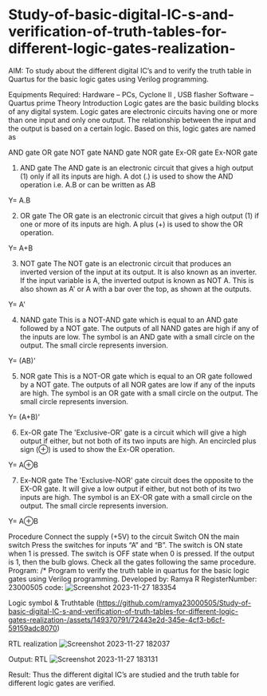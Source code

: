 # Study-of-basic-digital-IC-s-and-verification-of-truth-tables-for-different-logic-gates-realization-
 AIM:
To study about the different digital IC’s and to verify the truth table in Quartus for the basic logic gates using Verilog programming.

Equipments Required:
Hardware – PCs, Cyclone II , USB flasher
Software – Quartus prime
Theory
Introduction
Logic gates are the basic building blocks of any digital system. Logic gates are electronic circuits having one or more than one input and only one output. The relationship between the input and the output is based on a certain logic. Based on this, logic gates are named as

AND gate
OR gate
NOT gate
NAND gate
NOR gate
Ex-OR gate
Ex-NOR gate
1) AND gate
The AND gate is an electronic circuit that gives a high output (1) only if all its inputs are high. A dot (.) is used to show the AND operation i.e. A.B or can be written as AB

Y= A.B

2) OR gate
The OR gate is an electronic circuit that gives a high output (1) if one or more of its inputs are high. A plus (+) is used to show the OR operation.

Y= A+B

3) NOT gate
The NOT gate is an electronic circuit that produces an inverted version of the input at its output. It is also known as an inverter. If the input variable is A, the inverted output is known as NOT A. This is also shown as A' or A with a bar over the top, as shown at the outputs.

Y= A'

4) NAND gate
This is a NOT-AND gate which is equal to an AND gate followed by a NOT gate. The outputs of all NAND gates are high if any of the inputs are low. The symbol is an AND gate with a small circle on the output. The small circle represents inversion.

Y= (AB)’

5) NOR gate
This is a NOT-OR gate which is equal to an OR gate followed by a NOT gate. The outputs of all NOR gates are low if any of the inputs are high. The symbol is an OR gate with a small circle on the output. The small circle represents inversion.

Y= (A+B)’

6) Ex-OR gate
The 'Exclusive-OR' gate is a circuit which will give a high output if either, but not both of its two inputs are high. An encircled plus sign (⊕) is used to show the Ex-OR operation.

Y= A⊕B

7) Ex-NOR gate
The 'Exclusive-NOR' gate circuit does the opposite to the EX-OR gate. It will give a low output if either, but not both of its two inputs are high. The symbol is an EX-OR gate with a small circle on the output. The small circle represents inversion.

Y= A⊕B

Procedure
Connect the supply (+5V) to the circuit
Switch ON the main switch
Press the switches for inputs “A” and “B”. The switch is ON state when 1 is pressed. The switch is OFF state when 0 is pressed.
If the output is 1, then the bulb glows.
Check all the gates following the same procedure.
Program:
/*
Program to verify the truth table in quartus for the basic logic gates using Verilog programming.
Developed by: Ramya R
RegisterNumber: 23000505
code: ![Screenshot 2023-11-27 183354](https://github.com/ramya23000505/Study-of-basic-digital-IC-s-and-verification-of-truth-tables-for-different-logic-gates-realization-/assets/149370791/b70bd678-583f-4ffd-8aa7-b806abf49076)

Logic symbol & Truthtable
(https://github.com/ramya23000505/Study-of-basic-digital-IC-s-and-verification-of-truth-tables-for-different-logic-gates-realization-/assets/149370791/72443e2d-345e-4cf3-b6cf-59159adc8070)

RTL realization
![Screenshot 2023-11-27 182037](https://github.com/ramya23000505/Study-of-basic-digital-IC-s-and-verification-of-truth-tables-for-different-logic-gates-realization-/assets/149370791/ac14e002-567d-45ce-979f-c1130af9acb5)

Output:
RTL
![Screenshot 2023-11-27 183131](https://github.com/ramya23000505/Study-of-basic-digital-IC-s-and-verification-of-truth-tables-for-different-logic-gates-realization-/assets/149370791/3ef3b025-cb12-436e-9b8e-96690ff004fc)


Result:
Thus the different digital IC’s are studied and the truth table for different logic gates are verified.
